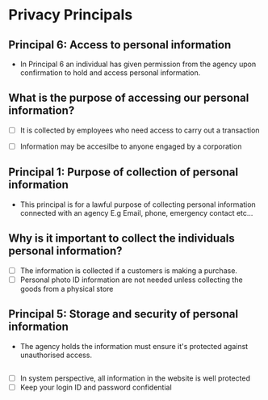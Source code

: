 # Privacy Principals

## Principal 6: Access to personal information

- In Principal 6 an individual has given permission from the agency upon confirmation to hold and access personal information. 

## What is the purpose of accessing our personal information?

 - [ ] It is collected by employees who need access to carry out a transaction
 - [ ] Information may be accesilbe to anyone engaged by a corporation
 

## Principal 1: Purpose of collection of personal information

- This principal is for a lawful purpose of collecting personal information connected with an agency E.g Email, phone, emergency contact etc...

## Why is it important to collect the individuals personal information?

 - [ ] The information is collected if a customers is making a purchase.
 - [ ] Personal photo ID information are not needed unless collecting the goods from a physical store
 
 ## Principal 5: Storage and security of personal information
 
 - The agency holds the information must ensure it's protected against unauthorised access.
 
 ## 
 
 - [ ] In system perspective, all information in the website is well protected
 - [ ] Keep your login ID and password confidential
